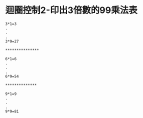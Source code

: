 # 迴圈控制2-印出3倍數的99乘法表

```
3*1=3
.
.
.
3*9=27

***************

6*1=6
.
.
.
6*9=54

**************

9*1=9
.
.
.
9*9=81
```
